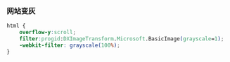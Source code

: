<!--
 * @Author: 程英明
 * @Date: 2022-07-25 14:53:51
 * @LastEditTime: 2022-07-25 14:54:11
 * @LastEditors: 程英明
 * @Description: 
 * @FilePath: \doc-man\docs\devlang\htmlcss\instance\background.md
 * QQ:504875043@qq.com
-->
### 网站变灰
```css
html {
    overflow-y:scroll;
    filter:progid:DXImageTransform.Microsoft.BasicImage(grayscale=1);
    -webkit-filter: grayscale(100%);
}
```